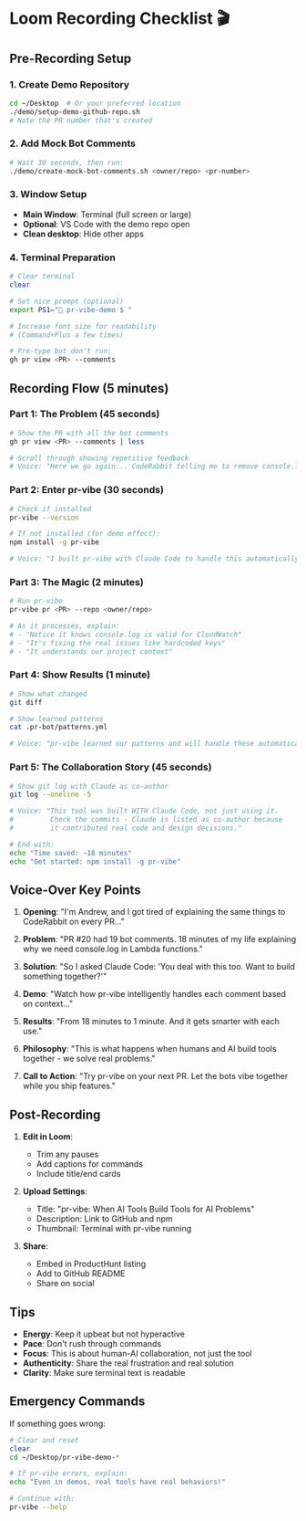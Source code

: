 # Loom Recording Checklist 🎬

## Pre-Recording Setup

### 1. Create Demo Repository
```bash
cd ~/Desktop  # Or your preferred location
./demo/setup-demo-github-repo.sh
# Note the PR number that's created
```

### 2. Add Mock Bot Comments
```bash
# Wait 30 seconds, then run:
./demo/create-mock-bot-comments.sh <owner/repo> <pr-number>
```

### 3. Window Setup
- **Main Window**: Terminal (full screen or large)
- **Optional**: VS Code with the demo repo open
- **Clean desktop**: Hide other apps

### 4. Terminal Preparation
```bash
# Clear terminal
clear

# Set nice prompt (optional)
export PS1="🎵 pr-vibe-demo $ "

# Increase font size for readability
# (Command+Plus a few times)

# Pre-type but don't run:
gh pr view <PR> --comments
```

## Recording Flow (5 minutes)

### Part 1: The Problem (45 seconds)
```bash
# Show the PR with all the bot comments
gh pr view <PR> --comments | less

# Scroll through showing repetitive feedback
# Voice: "Here we go again... CodeRabbit telling me to remove console.log from Lambda functions..."
```

### Part 2: Enter pr-vibe (30 seconds)
```bash
# Check if installed
pr-vibe --version

# If not installed (for demo effect):
npm install -g pr-vibe

# Voice: "I built pr-vibe with Claude Code to handle this automatically"
```

### Part 3: The Magic (2 minutes)
```bash
# Run pr-vibe
pr-vibe pr <PR> --repo <owner/repo>

# As it processes, explain:
# - "Notice it knows console.log is valid for CloudWatch"
# - "It's fixing the real issues like hardcoded keys"
# - "It understands our project context"
```

### Part 4: Show Results (1 minute)
```bash
# Show what changed
git diff

# Show learned patterns
cat .pr-bot/patterns.yml

# Voice: "pr-vibe learned our patterns and will handle these automatically next time"
```

### Part 5: The Collaboration Story (45 seconds)
```bash
# Show git log with Claude as co-author
git log --oneline -5

# Voice: "This tool was built WITH Claude Code, not just using it. 
#         Check the commits - Claude is listed as co-author because 
#         it contributed real code and design decisions."

# End with:
echo "Time saved: ~18 minutes"
echo "Get started: npm install -g pr-vibe"
```

## Voice-Over Key Points

1. **Opening**: "I'm Andrew, and I got tired of explaining the same things to CodeRabbit on every PR..."

2. **Problem**: "PR #20 had 19 bot comments. 18 minutes of my life explaining why we need console.log in Lambda functions."

3. **Solution**: "So I asked Claude Code: 'You deal with this too. Want to build something together?'"

4. **Demo**: "Watch how pr-vibe intelligently handles each comment based on context..."

5. **Results**: "From 18 minutes to 1 minute. And it gets smarter with each use."

6. **Philosophy**: "This is what happens when humans and AI build tools together - we solve real problems."

7. **Call to Action**: "Try pr-vibe on your next PR. Let the bots vibe together while you ship features."

## Post-Recording

1. **Edit in Loom**:
   - Trim any pauses
   - Add captions for commands
   - Include title/end cards

2. **Upload Settings**:
   - Title: "pr-vibe: When AI Tools Build Tools for AI Problems"
   - Description: Link to GitHub and npm
   - Thumbnail: Terminal with pr-vibe running

3. **Share**:
   - Embed in ProductHunt listing
   - Add to GitHub README
   - Share on social

## Tips

- **Energy**: Keep it upbeat but not hyperactive
- **Pace**: Don't rush through commands
- **Focus**: This is about human-AI collaboration, not just the tool
- **Authenticity**: Share the real frustration and real solution
- **Clarity**: Make sure terminal text is readable

## Emergency Commands

If something goes wrong:
```bash
# Clear and reset
clear
cd ~/Desktop/pr-vibe-demo-*

# If pr-vibe errors, explain:
echo "Even in demos, real tools have real behaviors!"

# Continue with:
pr-vibe --help
```